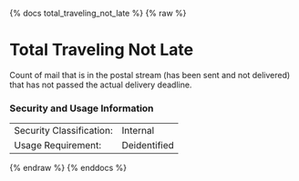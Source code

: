 {% docs total_traveling_not_late %}
{% raw %}

<a name="total_traveling_not_late"></a>
# Total Traveling Not Late

Count of mail that is in the postal stream (has been sent and not delivered) that has not passed the actual
delivery deadline.

### Security and Usage Information
|    |    |
|---|---|
|Security Classification:| Internal |
|Usage Requirement:| Deidentified |

{% endraw %}
{% enddocs %}